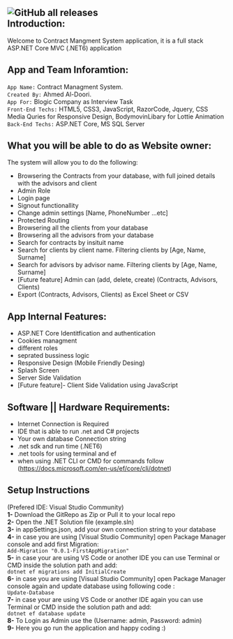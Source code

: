 ![GitHub all releases](https://img.shields.io/github/downloads/ahmed7am1d/ContractManagmentSystem/total?logo=GitHub&style=flat-square)<br> 
Introduction:
------
Welcome to Contract Mangment System application, it is a full stack ASP.NET Core MVC (.NET6) application

App and Team Inforamtion:
------
`App Name:` Contract Managment System.<br>
`Created By:` Ahmed Al-Doori.<br>
`App For:` Blogic Company as Interview Task<br>
`Front-End Techs:` HTML5, CSS3, JavaScript, RazorCode, Jquery, CSS Media Quries for Responsive Design, BodymovinLibary for Lottie Animation <br>
`Back-End Techs:` ASP.NET Core, MS SQL Server<br>

What you will be able to do as Website owner:
--------
The system will allow you to do the following:
 - Browsering the Contracts from your database, with full joined details with the advisors and client
 - Admin Role
 - Login page 
 - Signout functionallity
 - Change admin settings [Name, PhoneNumber ...etc]
 - Protected Routing
 - Browsering all the clients from your database 
 - Browsering all the advisors from your database 
 - Search for contracts by insituit name 
 - Search for clients by client name. Filtering clients by [Age, Name, Surname] 
 - Search for advisors by advisor name. Filtering clients by [Age, Name, Surname] 
 - [Future feature] Admin can (add, delete, create) (Contracts, Advisors, Clients)
 - Export (Contracts, Advisors, Clients) as Excel Sheet or CSV
 
 App Internal Features:
 --------
 - ASP.NET Core Identitfication and authentication
 - Cookies managment
 - different roles 
 - seprated bussiness logic 
 - Responsive Design (Mobile Friendly Desing) 
 - Splash Screen 
 - Server Side Validation 
 - [Future feature]- Client Side Validation using JavaScript
 
 Software || Hardware Requirements:
 -----------
 - Internet Connection is Required
 - IDE that is able to run .net and C# projects
 - Your own database Connection string 
 - .net sdk and run time (.NET6)
 - .net tools for using terminal and ef
 - when using .NET CLI or CMD for commands follow (https://docs.microsoft.com/en-us/ef/core/cli/dotnet)
 
 Setup Instructions
 ------------
 (Prefered IDE: Visual Studio Community)<br>
 <strong>1-</strong> Download the GitRepo as Zip or Pull it to your local repo<br>
 <strong>2-</strong> Open the .NET Solution file (example.sln)<br>
 <strong>3-</strong> in appSettings.json, add your own connection string to your database<br>
 <strong>4-</strong> in case you are using [Visual Studio Community] open Package Manager console and add first Migration: <br> 
 `Add-Migration "0.0.1-FirstAppMigration"`<br>
 <strong>5-</strong> in case your are using VS Code or another IDE you can use Terminal or CMD inside the solution path and add:<br>
`dotnet ef migrations add InitialCreate`<br>
 <strong>6-</strong> in case you are using [Visual Studio Community] open Package Manager console again and update database using following code : <br> 
 `Update-Database`<br>
 <strong>7-</strong> in case your are using VS Code or another IDE again you can use Terminal or CMD inside the solution path and add:<br>
`dotnet ef database update`<br>
 <strong>8-</strong> To Login as Admin use the (Username: admin, Password: admin)<br>
 <strong>9-</strong> Here you go run the application and happy coding :)<br>

